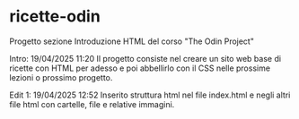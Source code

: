 # ricette-odin
Progetto sezione Introduzione HTML del corso "The Odin Project"

Intro:
19/04/2025 11:20
Il progetto consiste nel creare un sito web base di ricette con HTML per adesso e poi abbellirlo con il CSS nelle prossime lezioni o prossimo progetto.

Edit 1:
19/04/2025 12:52
Inserito struttura html nel file index.html e negli altri file html con cartelle, file e relative immagini.